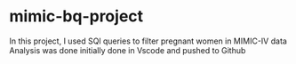 # mimic-bq-project
In this project, I used SQl queries to filter pregnant women in MIMIC-IV data
Analysis was done initially done in Vscode and pushed to Github
